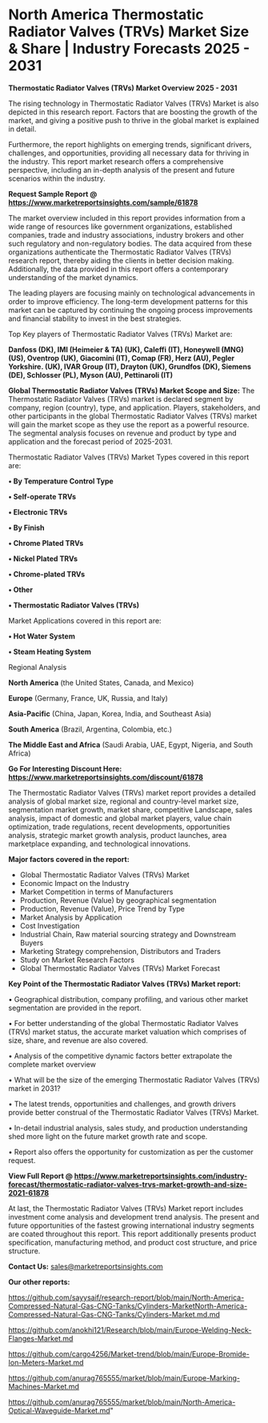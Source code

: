 # North America Thermostatic Radiator Valves (TRVs) Market Size & Share | Industry Forecasts 2025 - 2031

<Strong> Thermostatic Radiator Valves (TRVs) Market Overview 2025 - 2031</strong>

The rising technology in Thermostatic Radiator Valves (TRVs) Market is also depicted in this research report. Factors that are boosting the growth of the market, and giving a positive push to thrive in the global market is explained in detail.

Furthermore, the report highlights on emerging trends, significant drivers, challenges, and opportunities, providing all necessary data for thriving in the industry. This report market research offers a comprehensive perspective, including an in-depth analysis of the present and future scenarios within the industry.

<strong>Request Sample Report @ <a href=https://www.marketreportsinsights.com/sample/61878>https://www.marketreportsinsights.com/sample/61878</a></strong>

The market overview included in this report provides information from a wide range of resources like government organizations, established companies, trade and industry associations, industry brokers and other such regulatory and non-regulatory bodies. The data acquired from these organizations authenticate the Thermostatic Radiator Valves (TRVs) research report, thereby aiding the clients in better decision making. Additionally, the data provided in this report offers a contemporary understanding of the market dynamics.

The leading players are focusing mainly on technological advancements in order to improve efficiency. The long-term development patterns for this market can be captured by continuing the ongoing process improvements and financial stability to invest in the best strategies.

Top Key players of Thermostatic Radiator Valves (TRVs) Market are:

<strong>Danfoss (DK), IMI (Heimeier & TA) (UK), Caleffi (IT), Honeywell (MNG) (US), Oventrop (UK), Giacomini (IT), Comap (FR), Herz (AU), Pegler Yorkshire. (UK), IVAR Group (IT), Drayton (UK), Grundfos (DK), Siemens (DE), Schlosser (PL), Myson (AU), Pettinaroli (IT)</strong>

<strong><b>Global Thermostatic Radiator Valves (TRVs) Market Scope and Size:</b></strong>
The Thermostatic Radiator Valves (TRVs) market is declared segment by company, region (country), type, and application. Players, stakeholders, and other participants in the global Thermostatic Radiator Valves (TRVs) market will gain the market scope as they use the report as a powerful resource. The segmental analysis focuses on revenue and product by type and application and the forecast period of 2025-2031.

Thermostatic Radiator Valves (TRVs) Market Types covered in this report are:

<strong>• By Temperature Control Type

• Self-operate TRVs

• Electronic TRVs

• By Finish

• Chrome Plated TRVs

• Nickel Plated TRVs

• Chrome-plated TRVs

• Other

• Thermostatic Radiator Valves (TRVs)</strong>

Market Applications covered in this report are:

<strong>• Hot Water System

• Steam Heating System</strong> 

Regional Analysis

<strong>North America</strong> (the United States, Canada, and Mexico)

<strong>Europe</strong> (Germany, France, UK, Russia, and Italy)

<strong>Asia-Pacific</strong> (China, Japan, Korea, India, and Southeast Asia)

<strong>South America</strong> (Brazil, Argentina, Colombia, etc.)

<strong>The Middle East and Africa</strong> (Saudi Arabia, UAE, Egypt, Nigeria, and South Africa)

<strong>Go For Interesting Discount Here: <a href=https://www.marketreportsinsights.com/discount/61878>https://www.marketreportsinsights.com/discount/61878</a></strong>

The Thermostatic Radiator Valves (TRVs) market report provides a detailed analysis of global market size, regional and country-level market size, segmentation market growth, market share, competitive Landscape, sales analysis, impact of domestic and global market players, value chain optimization, trade regulations, recent developments, opportunities analysis, strategic market growth analysis, product launches, area marketplace expanding, and technological innovations.

<strong><b>Major factors covered in the report:</b></strong>
<ul>
  <li>Global Thermostatic Radiator Valves (TRVs) Market </li>
  <li>Economic Impact on the Industry</li>
  <li>Market Competition in terms of Manufacturers</li>
  <li>Production, Revenue (Value) by geographical segmentation</li>
  <li>Production, Revenue (Value), Price Trend by Type</li>
  <li>Market Analysis by Application</li>
  <li>Cost Investigation</li>
  <li>Industrial Chain, Raw material sourcing strategy and Downstream Buyers</li>
  <li>Marketing Strategy comprehension, Distributors and Traders</li>
  <li>Study on Market Research Factors</li>
  <li>Global Thermostatic Radiator Valves (TRVs) Market Forecast</li>
</ul>

<strong><b>Key Point of the Thermostatic Radiator Valves (TRVs) Market report:</b></strong>

• Geographical distribution, company profiling, and various other market segmentation are provided in the report.

• For better understanding of the global Thermostatic Radiator Valves (TRVs) market status, the accurate market valuation which comprises of size, share, and revenue are also covered.

• Analysis of the competitive dynamic factors better extrapolate the complete market overview

• What will be the size of the emerging Thermostatic Radiator Valves (TRVs) market in 2031?

• The latest trends, opportunities and challenges, and growth drivers provide better construal of the Thermostatic Radiator Valves (TRVs) Market.

• In-detail industrial analysis, sales study, and production understanding shed more light on the future market growth rate and scope.

• Report also offers the opportunity for customization as per the customer request.

<strong><b>View Full Report @ <a href=https://www.marketreportsinsights.com/industry-forecast/thermostatic-radiator-valves-trvs-market-growth-and-size-2021-61878>https://www.marketreportsinsights.com/industry-forecast/thermostatic-radiator-valves-trvs-market-growth-and-size-2021-61878</a></b></strong>


At last, the Thermostatic Radiator Valves (TRVs) Market report includes investment come analysis and development trend analysis. The present and future opportunities of the fastest growing international industry segments are coated throughout this report. This report additionally presents product specification, manufacturing method, and product cost structure, and price structure.

<strong>Contact Us:</strong>
sales@marketreportsinsights.com

<strong>Our other reports:</strong>

<a href=https://github.com/sayysaif/research-report/blob/main/North-America-Compressed-Natural-Gas-CNG-Tanks/Cylinders-MarketNorth-America-Compressed-Natural-Gas-CNG-Tanks/Cylinders-Market.md.md>https://github.com/sayysaif/research-report/blob/main/North-America-Compressed-Natural-Gas-CNG-Tanks/Cylinders-MarketNorth-America-Compressed-Natural-Gas-CNG-Tanks/Cylinders-Market.md.md</a>

<a href=https://github.com/anokhi121/Research/blob/main/Europe-Welding-Neck-Flanges-Market.md>https://github.com/anokhi121/Research/blob/main/Europe-Welding-Neck-Flanges-Market.md</a>

<a href=https://github.com/cargo4256/Market-trend/blob/main/Europe-Bromide-Ion-Meters-Market.md>https://github.com/cargo4256/Market-trend/blob/main/Europe-Bromide-Ion-Meters-Market.md</a>

<a href=https://github.com/anurag765555/market/blob/main/Europe-Marking-Machines-Market.md>https://github.com/anurag765555/market/blob/main/Europe-Marking-Machines-Market.md</a>

<a href=https://github.com/anurag765555/market/blob/main/North-America-Optical-Waveguide-Market.md>https://github.com/anurag765555/market/blob/main/North-America-Optical-Waveguide-Market.md</a>"
